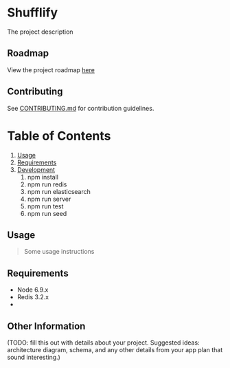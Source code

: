 # Shufflify

The project description

## Roadmap

View the project roadmap [here](LINK_TO_DOC)

## Contributing

See [CONTRIBUTING.md](CONTRIBUTING.md) for contribution guidelines.

# Table of Contents

1. [Usage](#Usage)
1. [Requirements](#requirements)
1. [Development](#development)
    1. npm install
    2. npm run redis
    3. npm run elasticsearch
    4. npm run server
    5. npm run test
    6. npm run seed

## Usage

> Some usage instructions

## Requirements

- Node 6.9.x
- Redis 3.2.x
- 

## Other Information

(TODO: fill this out with details about your project. Suggested ideas: architecture diagram, schema, and any other details from your app plan that sound interesting.)

